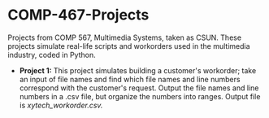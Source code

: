 # COMP-467-Projects
Projects from COMP 567, Multimedia Systems, taken as CSUN. These projects simulate real-life scripts and workorders used in the multimedia industry, coded in Python.

<ul>
  <li><b>Project 1:</b> This project simulates building a customer's workorder; take an input of file names and find which file names and line numbers correspond with the customer's request. Output the file names and line numbers in a .csv file, but organize the numbers into ranges. Output file is <i>xytech_workorder.csv.</i></li>
 </ul>
    
